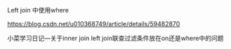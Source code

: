 Left join  中使用where

https://blog.csdn.net/u010368749/article/details/59482870

小菜学习日记—关于inner join left join联查过滤条件放在on还是where中的问题